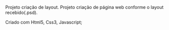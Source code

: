 Projeto criação de layout.
Projeto criação de página web conforme o layout recebido(.psd).

Criado com Html5, Css3, Javascript;
